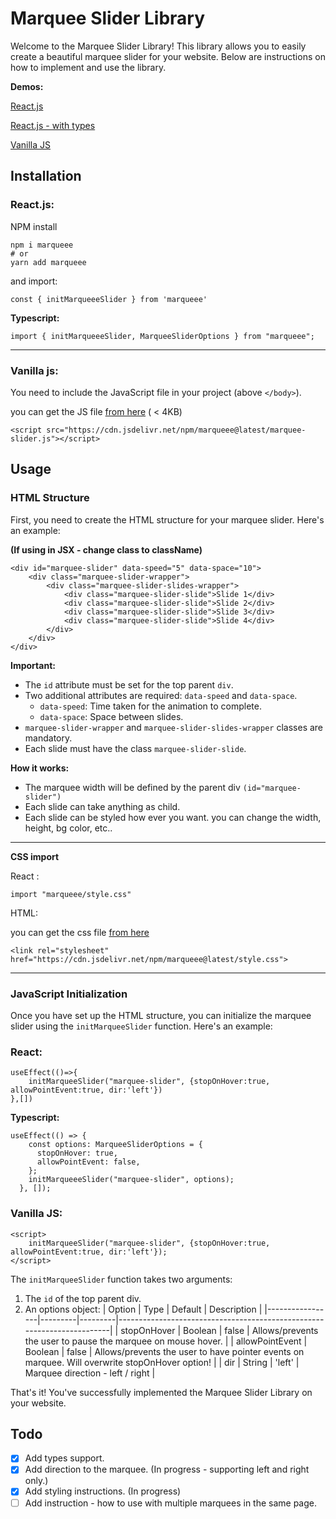 # Marquee Slider Library

Welcome to the Marquee Slider Library! This library allows you to easily create a beautiful marquee slider for your website. Below are instructions on how to implement and use the library.

**Demos:**

[React.js](https://codesandbox.io/p/sandbox/marquee-react-demo-cgphsd)

[React.js - with types](https://codesandbox.io/p/sandbox/marqueee-demo-typescript-nw4rtg)

[Vanilla JS](https://codesandbox.io/p/sandbox/marqueee-demo-vanillajs-n889ty)

## Installation

### React.js:

NPM install

```
npm i marqueee
# or
yarn add marqueee
```

and import:

```
const { initMarqueeeSlider } from 'marqueee'
```

**Typescript:**

```
import { initMarqueeeSlider, MarqueeSliderOptions } from "marqueee";
```

---

### Vanilla js:

You need to include the JavaScript file in your project (above `</body>`).

you can get the JS file [from here](https://cdn.jsdelivr.net/npm/marqueee@latest/marquee-slider.js) ( < 4KB)

```
<script src="https://cdn.jsdelivr.net/npm/marqueee@latest/marquee-slider.js"></script>
```

## Usage

### HTML Structure

First, you need to create the HTML structure for your marquee slider. Here's an example:

**(If using in JSX - change class to className)**

```
<div id="marquee-slider" data-speed="5" data-space="10">
    <div class="marquee-slider-wrapper">
        <div class="marquee-slider-slides-wrapper">
            <div class="marquee-slider-slide">Slide 1</div>
            <div class="marquee-slider-slide">Slide 2</div>
            <div class="marquee-slider-slide">Slide 3</div>
            <div class="marquee-slider-slide">Slide 4</div>
        </div>
    </div>
</div>
```

**Important:**

- The `id` attribute must be set for the top parent `div`.
- Two additional attributes are required: `data-speed` and `data-space`.
  - `data-speed`: Time taken for the animation to complete.
  - `data-space`: Space between slides.
- `marquee-slider-wrapper` and `marquee-slider-slides-wrapper` classes are mandatory.
- Each slide must have the class `marquee-slider-slide`.

**How it works:**

- The marquee width will be defined by the parent div `(id="marquee-slider")`
- Each slide can take anything as child.
- Each slide can be styled how ever you want. you can change the width, height, bg color, etc..

---

**CSS import**

React :

```
import "marqueee/style.css"
```

HTML:

you can get the css file [from here](https://cdn.jsdelivr.net/npm/marqueee@latest/style.css)

```
<link rel="stylesheet" href="https://cdn.jsdelivr.net/npm/marqueee@latest/style.css">
```

---

### JavaScript Initialization

Once you have set up the HTML structure, you can initialize the marquee slider using the `initMarqueeSlider` function. Here's an example:

### React:

```
useEffect(()=>{
    initMarqueeSlider("marquee-slider", {stopOnHover:true, allowPointEvent:true, dir:'left'})
},[])
```

**Typescript:**

```
useEffect(() => {
    const options: MarqueeSliderOptions = {
      stopOnHover: true,
      allowPointEvent: false,
    };
    initMarqueeeSlider("marquee-slider", options);
  }, []);
```

### Vanilla JS:

```
<script>
    initMarqueeSlider("marquee-slider", {stopOnHover:true, allowPointEvent:true, dir:'left'});
</script>
```

The `initMarqueeSlider` function takes two arguments:

1. The `id` of the top parent div.
2. An options object:
   | Option | Type | Default | Description |
   |-----------------|---------|---------|------------------------------------------------------------------------|
   | stopOnHover | Boolean | false | Allows/prevents the user to pause the marquee on mouse hover. |
   | allowPointEvent | Boolean | false | Allows/prevents the user to have pointer events on marquee. Will overwrite stopOnHover option! |
   | dir | String | 'left' | Marquee direction - left / right |

That's it! You've successfully implemented the Marquee Slider Library on your website.

## Todo

- [x] Add types support.
- [x] Add direction to the marquee. (In progress - supporting left and right only.)
- [x] Add styling instructions. (In progress)
- [ ] Add instruction - how to use with multiple marquees in the same page.
